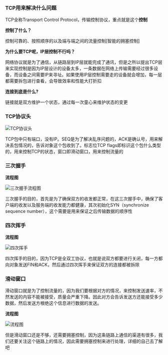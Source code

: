 ### TCP用来解决什么问题

TCP全称Transport Control Protocol，传输控制协议，重点就是这个**控制**

**控制了什么？**

控制可靠的、按照顺序的以及端与端之间的流量控制[智能的拥塞控制]

**为什么要TCP呢，IP层控制不行吗？**

网络协议就是为了通信，从链路层到IP层就能完成了通讯，但是之所以提出TCP层来实现控制是因为IP层设计的设备太多，一条数据在网络上传输需要经过很多设备，而设备之间需要IP来寻址。如果使用IP层控制需要走的设备就会增加，每一层都需要拆包进行查看，会导致效率和性能大打折扣

**连接到底是什么?**

链接就是双方维护一个状态，通过每一次童心来维护状态的变更

### TCP协议头

![TCP协议头](https://pic2.zhimg.com/80/v2-d9934530c6c334f500cbb92bdefb3b2d_1440w.jpg)

TCP包中只有端口，没有IP。SEQ是为了解决乱序问题的，ACK是确认号，用来解决丢包情况的，告诉对象这个包收到了。标志位TCP flags即标识这个包什么类型的，用来控制TCP的状态，窗口即滑动窗口，用来控制流量的

### 三次握手

**流程图**

![三次握手流程图](https://pic4.zhimg.com/80/v2-245aae771ceef4457f8f2892f4ba8e13_1440w.jpg)

三次握手的目的，首先是为了确保双方的收发都正常，在这三次握手中，确保了客户端的收发以及服务端的收发能力都健康，其次初始化SYN（synchronize sequence number），这个需要是用来保证之后传输数据的顺序性

### 四次挥手

**流程图**

![四次挥手](https://pic1.zhimg.com/80/v2-0edf1401d68dd9dce9006ffe72462a94_1440w.jpg)

四次挥手的目的，因为TCP是全双工协议，也就是说双方都要进行关闭，每一方都向对象发送FIN和ACK，然后通过四次挥手来保证双方的连接都被拆除


### 滑动窗口

滑动窗口就是为了控制流量的，因为我们要根据对方的情况，来控制发送速率，不然发送的内容不能被接受，质量会严重下降。因此对方会告诉发送方还能接受多少数据，然后发送方根绝这个信息进行数据的发送。

**流程图**

![流程图](https://pic2.zhimg.com/80/v2-1e0d716392fb210ae73513fcae106475_1440w.jpg)

但是滑动窗口还是不够，还需要拥塞控制，因为这条链路上通信的渠道有很多，我们还要关注这个链路上的情况，因此需要拥塞控制来进行处理，详细的自己去了解吧